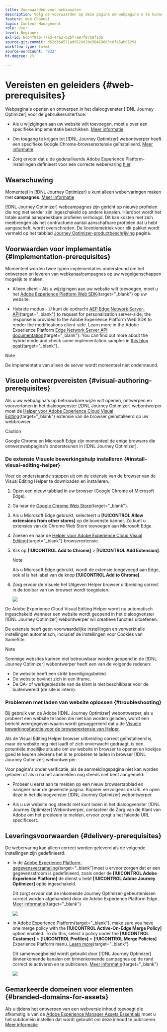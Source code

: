 ```yaml
---
title: Voorwaarden voor webkanalen
description: Volg de voorwaarden op deze pagina om webpagina's te kunnen openen en schrijven in de Journey Optimizer-gebruikersinterface
feature: Web Channel
topic: Content Management
role: User
level: Beginner
exl-id: 6cb4f8ab-77ad-44a2-b2bf-a97f87b8f1db
source-git-commit: d62d364571ad9528d2be50469663c6fa5ab01291
workflow-type: tm+mt
source-wordcount: '832'
ht-degree: 2%

---
```


# Vereisten en geleiders {#web-prerequisites}

Webpagina&#39;s openen en ontwerpen in het dialoogvenster [!DNL Journey Optimizer] voor de gebruikersinterface:

* Als u wijzigingen aan uw website wilt toevoegen, moet u over een specifieke implementatie beschikken. [Meer informatie](#implementation-prerequisites)

* Om toegang te krijgen tot [!DNL Journey Optimizer] webontwerper heeft een specifieke Google Chrome-browserextensie geïnstalleerd. [Meer informatie](#visual-authoring-prerequesites)

* Zorg ervoor dat u de gedetailleerde Adobe Experience Platform-instellingen definieert voor een correcte webervaring [hier](#delivery-prerequisites).

## Waarschuwing

Momenteel in [!DNL Journey Optimizer] u kunt alleen webervaringen maken met **campagnes**. [Meer informatie](../campaigns/create-campaign.md#configure)


[!DNL Journey Optimizer] webcampagnes zijn gericht op nieuwe profielen die nog niet eerder zijn ingeschakeld op andere kanalen. Hierdoor wordt het totale aantal aanspreekbare profielen verhoogd. Dit kan kosten met zich meebrengen als het contractuele aantal aanschafbare profielen dat u hebt aangeschaft, wordt overschreden. De licentiemetriek voor elk pakket wordt vermeld op het tabblad [Journey Optimizer-productbeschrijving](https://helpx.adobe.com/legal/product-descriptions/adobe-journey-optimizer.html) pagina.

## Voorwaarden voor implementatie {#implementation-prerequisites}

Momenteel worden twee typen implementaties ondersteund om het ontwerpen en leveren van webkanaalcampagnes op uw wegeigenschappen mogelijk te maken:

* Alleen client - Als u wijzigingen aan uw website wilt toevoegen, moet u het [Adobe Experience Platform Web SDK](https://experienceleague.adobe.com/docs/platform-learn/implement-web-sdk/overview.html){target="_blank"} op uw website.

* Hybride modus - U kunt de opdracht [AEP Edge Network Server-API](https://experienceleague.adobe.com/docs/experience-platform/edge-network-server-api/data-collection/interactive-data-collection.html){target="_blank"} to request for personalization server-side; the response is provided to the Adobe Experience Platform Web SDK to render the modifications client-side. Learn more in the Adobe Experience Platform [Edge Network Server API documentation](https://experienceleague.adobe.com/docs/experience-platform/edge-network-server-api/overview.html){target="_blank"}. You can find out more about the hybrid mode and check some implementation samples in [this blog post](https://blog.developer.adobe.com/hybrid-personalization-in-the-adobe-experience-platform-web-sdk-6a1bb674bf41){target="_blank"}.

>[!NOTE]
>
>De implementatie van alleen de server wordt momenteel niet ondersteund.

<!--If the Adobe Experience Platform Web SDK is not yet implemented on the website, a message displays in the web designer suggesting that you install the Visual Editing Helper browser extension and implement the [Web SDK](https://experienceleague.adobe.com/docs/platform-learn/implement-web-sdk/overview.html){target="_blank"}.-->

## Visuele ontwerpvereisten {#visual-authoring-prerequisites}

<!--In order to rapidly author and preview your web experiences, the Adobe Experience Cloud Visual Editing Helper browser extension for Google Chrome lets you load websites reliably within the Adobe [!DNL Journey Optimizer] web designer.-->

Als u uw webpagina&#39;s op betrouwbare wijze wilt openen, ontwerpen en voorvertonen in het dialoogvenster [!DNL Journey Optimizer] webontwerper moet de [Helper voor Adobe Experience Cloud Visual Editing](https://chrome.google.com/webstore/detail/adobe-experience-cloud-vi/kgmjjkfjacffaebgpkpcllakjifppnca){target="_blank"} extensie van de browser geïnstalleerd op uw webbrowser.

>[!CAUTION]
>
>Google Chrome en Microsoft Edge zijn momenteel de enige browsers die ontwerpwebpagina&#39;s ondersteunen in [!DNL Journey Optimizer].

### De extensie Visuele bewerkingshulp installeren {#install-visual-editing-helper}

Voer de onderstaande stappen uit om de extensie van de browser van de Visual Editing Helper te downloaden en installeren.

1. Open een nieuw tabblad in uw browser (Google Chrome of Microsoft Edge).

1. Ga naar de [Google Chrome Web Store](https://chrome.google.com/webstore/category/extensions){target="_blank"}.

1. Als u Microsoft Edge gebruikt, selecteert u **[!UICONTROL Allow extensions from other stores]** op de bovenste banner. Zo kunt u extensies van de Chrome Web Store toevoegen aan Microsoft Edge.

1. Zoeken en naar de [Helper voor Adobe Experience Cloud Visual Editing](https://chrome.google.com/webstore/detail/adobe-experience-cloud-vi/kgmjjkfjacffaebgpkpcllakjifppnca){target="_blank"} browserextensie.

1. Klik op **[!UICONTROL Add to Chrome]** > **[!UICONTROL Add Extension]**.

   >[!NOTE]
   >
   >Als u Microsoft Edge gebruikt, wordt de extensie toegevoegd aan Edge, ook al is het label van de knop **[!UICONTROL Add to Chrome]**.

1. Zorg ervoor de Visuele het Uitgeven Helper browser uitbreiding correct in de toolbar van uw browser wordt toegelaten.

   ![](assets/web-visual-editing-extension-edge.png)

<!--1. Launch [!DNL Journey Optimizer] in a new tab of your browser with the extension installed.

1. Create a web channel campaign in [!DNL Journey Optimizer]. [Learn how](author-web.md#create-web-campaign)

1. Open the [!DNL Journey Optimizer] web designer to start authoring your web experience. [Learn more](author-web.md)-->

De Adobe Experience Cloud Visual Editing Helper wordt nu automatisch ingeschakeld wanneer een website wordt geopend in het dialoogvenster [!DNL Journey Optimizer] webontwerper wil creatieve functies uitoefenen.

De extensie heeft geen voorwaardelijke instellingen en verwerkt alle instellingen automatisch, inclusief de instellingen voor Cookies van SameSite.

>[!NOTE]
>
>Sommige websites kunnen niet betrouwbaar worden geopend in de [!DNL Journey Optimizer] webontwerper heeft een van de volgende redenen:
>
> * De website heeft een strikt beveiligingsbeleid.
> * De website bevindt zich in een iframe.
> * De QA- of werkgebiedsite van de klant is niet beschikbaar voor de buitenwereld (de site is intern).


### Problemen met laden van website oplossen {#troubleshooting}

Bij gebruik van de Adobe [!DNL Journey Optimizer] webontwerper, als u probeert een website te laden die niet kan worden geladen, wordt een bericht weergegeven waarin wordt gesuggereerd dat u de [Visuele bewerkingsfunctie voor de browserextensie van Helper](#install-visual-editing-helper).

Als de Visual Editing Helper browser uitbreiding correct geïnstalleerd is, maar de website nog niet laadt of zich onverwacht gedraagt, is een potentiële moeilijke situatie om uw website in browser te openen en koekjes goed te keuren alvorens het in te proberen te laden in browser [!DNL Journey Optimizer] webontwerper.

Voor pagina&#39;s onder verificatie, als de aanmeldingspagina niet kan worden geladen of als u na het aanmelden nog steeds niet bent aangemeld:

* Probeer u eerst aan te melden op een nieuw browsertabblad en navigeer naar de gewenste pagina. Kopieer vervolgens de URL en open deze in het dialoogvenster [!DNL Journey Optimizer] webontwerper.

* Als u uw website nog steeds niet kunt laden in het dialoogvenster [!DNL Journey Optimizer] Webontwerper, contacteer de Zorg van de Klant van Adobe om het probleem te melden, ervoor zorgt u het falende URL specificeert.

## Leveringsvoorwaarden {#delivery-prerequisites}

De webervaring kan alleen correct worden geleverd als de volgende instellingen zijn gedefinieerd:

* In de [Adobe Experience Platform-gegevensverzameling](https://experienceleague.adobe.com/docs/experience-platform/edge/datastreams/overview.html){target="_blank"}moet u ervoor zorgen dat er een gegevensstroom is gedefinieerd, zoals onder de **[!UICONTROL Adobe Experience Platform]** de dienst u hebt **[!UICONTROL Adobe Journey Optimizer]** optie ingeschakeld.

   Dit zorgt ervoor dat de inkomende Journey Optimizer-gebeurtenissen correct worden afgehandeld door de Adobe Experience Platform Edge. [Meer informatie](https://experienceleague.adobe.com/docs/experience-platform/edge/datastreams/configure.html){target="_blank"}

   ![](assets/web-aep-datastream-ajo.png)

* In [Adobe Experience Platform](https://experienceleague.adobe.com/docs/experience-platform/profile/home.html?lang=nl){target="_blank"}, make sure you have one merge policy with the **[!UICONTROL Active-On-Edge Merge Policy]** option enabled. To do this, select a policy under the **[!UICONTROL Customer]** > **[!UICONTROL Profiles]** > **[!UICONTROL Merge Policies]** Experience Platform menu. [Learn more](https://experienceleague.adobe.com/docs/experience-platform/profile/merge-policies/ui-guide.html#configure){target="_blank"}

   Dit samenvoegbeleid wordt gebruikt door [!DNL Journey Optimizer] binnenkomende kanalen om binnenkomende campagnes op de rand correct te activeren en te publiceren. [Meer informatie](https://experienceleague.adobe.com/docs/experience-platform/profile/merge-policies/ui-guide.html){target="_blank"}

   ![](assets/web-aep-merge-policy.png)

## Gemarkeerde domeinen voor elementen {#branded-domains-for-assets}

Als u tijdens het ontwerpen van een webversie inhoud toevoegt die afkomstig is van de [Adobe Experience Manager Assets Essentials](../email/assets-essentials.md) moet u het subdomein instellen dat wordt gebruikt om deze inhoud te publiceren. [Meer informatie](web-delegated-subdomains.md)
